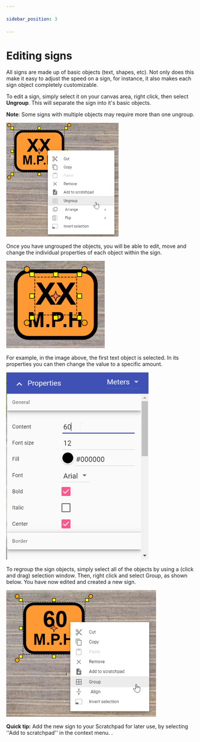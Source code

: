 ```yaml
---

sidebar_position: 3

---
```

# Editing signs

All signs are made up of basic objects (text, shapes, etc). Not only does this make it easy to adjust the speed on a sign, for instance, it also makes each sign object completely customizable. 

To edit a  sign, simply select it on your canvas area, right click, then select **Ungroup**. This will separate the sign into it's basic objects. 

**Note**: Some signs with multiple objects may require more than one ungroup.



![Editing Signs](./assets/Editing_Signs.png)



Once you have ungrouped the objects, you will be able to edit, move and change the individual properties of each object within the sign.



![Ungrouped Sign](./assets/Ungrouped_Sign.png)



For example, in the image above, the first text object is selected. In its properties you can then change the value to a specific amount. 



![Sign Properties](./assets/Sign_Properties.png)



To regroup the sign objects, simply select all of the objects by using a (click and drag) selection window. Then, right click and select Group, as shown below. You have now edited and created a new sign.



![Grouped Sign](./assets/Grouped_Sign.png)



**Quick tip:** Add the new sign to your Scratchpad for later use, by selecting ''Add to scratchpad'' in the context menu. .